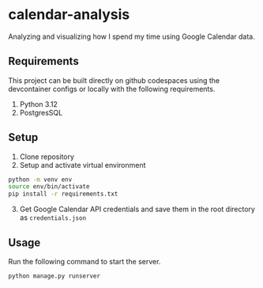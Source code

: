 # calendar-analysis

Analyzing and visualizing how I spend my time using Google Calendar data.

## Requirements

This project can be built directly on github codespaces using the devcontainer configs or locally with the following requirements.

1. Python 3.12
2. PostgresSQL

## Setup

1. Clone repository
2. Setup and activate virtual environment

```bash
python -m venv env
source env/bin/activate
pip install -r requirements.txt
```

3. Get Google Calendar API credentials and save them in the root directory as `credentials.json`

## Usage

Run the following command to start the server.

```bash
python manage.py runserver
```
